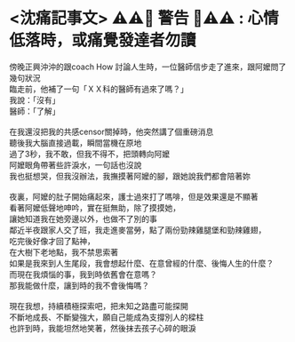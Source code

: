 # <沈痛記事文> ⚠️⚠️🚷 警告 🚷⚠️⚠️ : 心情低落時，或痛覺發達者勿讀  

傍晚正興沖沖的跟coach How 討論人生時，一位醫師信步走了進來，跟阿嬤問了幾句狀況  
臨走前，他補了一句「ＸＸ科的醫師有過來了嗎？」  
我說：「沒有」  
醫師：「了解」  
<br>
在我還沒把我的共感censor關掉時，他突然講了個重磅消息  
聽後我大腦直接過載，瞬間當機在原地  
過了3秒，我不敢，但我不得不，把頭轉向阿嬤  
阿嬤眼角帶著些許淚水，一句話也沒說  
我也挺想哭，但我沒辦法，我撫摸著阿嬤的腳，跟她說我們都會陪著妳  
<br>
夜裏，阿嬤的肚子開始痛起來，護士過來打了嗎啡，但是效果還是不顯著  
看著阿嬤低聲地呻吟，實在挺無助，除了摸摸她，  
讓她知道我在她旁邊以外，也做不了別的事  
鄰近半夜跟家人交了班，我走進麥當勞，點了兩份勁辣雞腿堡和勁辣雞翅，  
吃完後好像才回了點神，  
在大樹下老地點，我不禁思索著  
如果是我來到人生尾段，我會想起什麼、在意曾經的什麼、後悔人生的什麼？  
而現在我煩惱的事，我到時依舊會在意嗎？  
那我能做什麼，讓到時的我不會後悔嗎？  
<br>
現在我想，持續積極探索吧，把未知之路盡可能探開  
不斷地成長、不斷變強大，願自己能成為支撐別人的樑柱  
也許到時，我能坦然地笑著，然後抹去孩子心碎的眼淚  
